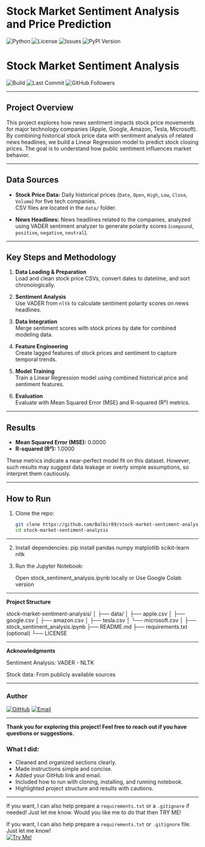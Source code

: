 # Stock Market Sentiment Analysis and Price Prediction
 
![Python](https://img.shields.io/badge/python-3.7%2B-blue)
![License](https://img.shields.io/badge/license-MIT-green)
![Issues](https://img.shields.io/github/issues/Balbir89/stock-market-sentiment-analysis)
![PyPI Version](https://img.shields.io/pypi/v/your-package-name.svg)

# Stock Market Sentiment Analysis 
![Build](https://img.shields.io/github/actions/workflow/status/Balbir89/stock-market-sentiment-analysis/main.yml?label=Build)
![Last Commit](https://img.shields.io/github/last-commit/Balbir89/stock-market-sentiment-analysis)
![GitHub Followers](https://img.shields.io/github/followers/Balbir89?label=Follow&style=social)

---

## Project Overview

This project explores how news sentiment impacts stock price movements for major technology companies (Apple, Google, Amazon, Tesla, Microsoft). By combining historical stock price data with sentiment analysis of related news headlines, we build a Linear Regression model to predict stock closing prices. The goal is to understand how public sentiment influences market behavior.

---

## Data Sources

- **Stock Price Data:** Daily historical prices (`Date`, `Open`, `High`, `Low`, `Close`, `Volume`) for five tech companies.  
  CSV files are located in the `data/` folder.

- **News Headlines:** News headlines related to the companies, analyzed using VADER sentiment analyzer to generate polarity scores (`compound`, `positive`, `negative`, `neutral`).

---

## Key Steps and Methodology

1. **Data Loading & Preparation**  
   Load and clean stock price CSVs, convert dates to datetime, and sort chronologically.

2. **Sentiment Analysis**  
   Use VADER from `nltk` to calculate sentiment polarity scores on news headlines.

3. **Data Integration**  
   Merge sentiment scores with stock prices by date for combined modeling data.

4. **Feature Engineering**  
   Create lagged features of stock prices and sentiment to capture temporal trends.

5. **Model Training**  
   Train a Linear Regression model using combined historical price and sentiment features.

6. **Evaluation**  
   Evaluate with Mean Squared Error (MSE) and R-squared (R²) metrics.

---

## Results

- **Mean Squared Error (MSE):** 0.0000  
- **R-squared (R²):** 1.0000  

These metrics indicate a near-perfect model fit on this dataset. However, such results may suggest data leakage or overly simple assumptions, so interpret them cautiously.

---

## How to Run

1. Clone the repo:
   ```bash
   git clone https://github.com/Balbir89/stock-market-sentiment-analysis.git
   cd stock-market-sentiment-analysis

---

2. Install dependencies:
   pip install pandas numpy matplotlib scikit-learn nltk

3. Run the Jupyter Notebook:

   Open stock_sentiment_analysis.ipynb locally or
   Use Google Colab version

---

**Project Structure**

stock-market-sentiment-analysis/
│
├── data/
│   ├── apple.csv
│   ├── google.csv
│   ├── amazon.csv
│   ├── tesla.csv
│   └── microsoft.csv
│
├── stock_sentiment_analysis.ipynb
├── README.md
├── requirements.txt (optional)
└── LICENSE


---

**Acknowledgments**

Sentiment Analysis: VADER - NLTK

Stock data: From publicly available sources

---

### Author

[![GitHub](https://img.shields.io/badge/GitHub-Balbir89-blue?logo=github&style=flat-square)](https://github.com/balbir89)
[![Email](https://img.shields.io/badge/Email-balbirbhatia.20@gmail.com-red?style=flat-square&logo=gmail&logoColor=white)](mailto:balbirbhatia.20@gmail.com)


---

**Thank you for exploring this project! Feel free to reach out if you have questions or suggestions.**

### What I did:
- Cleaned and organized sections clearly.
- Made instructions simple and concise.
- Added your GitHub link and email.
- Included how to run with cloning, installing, and running notebook.
- Highlighted project structure and results with cautions.

---

If you want, I can also help prepare a `requirements.txt` or a `.gitignore` if needed! Just let me know. Would you like me to do that then TRY ME!

If you want, I can also help prepare a `requirements.txt` or `.gitignore` file. Just let me know!  
[![Try Me!](https://img.shields.io/badge/Try%20Me!-Let's%20Go!-brightgreen?style=for-the-badge)](#)

